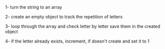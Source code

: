 ​1- turn the string to an array

2- create an empty object to track the repetition of letters

3- loop through the array and check letter by letter save them in the created object

4- if the letter already exists, increment, if doesn't create and set it to 1 
